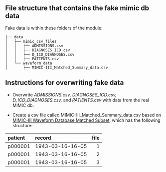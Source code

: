 ## File structure that contains the fake mimic db data
Fake data is within these folders of the module:
```
├── data
│   ├── mimic_csv_files
│   │   ├── ADMISSIONS.csv
│   │   ├── DIAGNOSES_ICD.csv
│   │   ├── D_ICD_DIAGNOSES.csv
│   │   ├── PATIENTS.csv
│   └── waveform_data
│       ├── MIMIC-III_Matched_Summary_data.csv
```

## Instructions for overwriting fake data

* Overwrite <i> ADMISSIONS.csv, DIAGNOSES_ICD.csv, D_ICD_DIAGNOSES.csv, </i> and <i> PATIENTS.csv </i> with data from the real MIMIC db. 


* Create a csv file called MIMIC-III_Matched_Summary_data.csv based on [MIMIC-III Waveform Database Matched Subset](https://physionet.org/physiobank/database/mimic3wdb/matched/), which has the following structure:

| patient          | record                 | file       |
|:-----------------|:-----------------------|-----------:|
| p000001          | 1943-03-16-16-05       | 1          |
| p000001          | 1943-03-16-16-05       | 2          |
| p000001          | 1943-03-16-16-05       | 3          |
